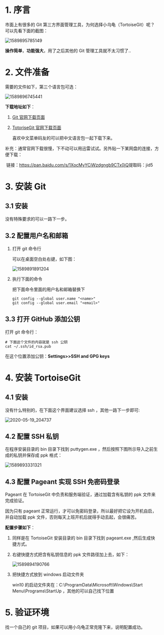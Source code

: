 # 1. 序言

市面上有很多的 Git 第三方界面管理工具，为何选择小乌龟（TortoiseGit）呢？可以先看下面的截图：

![1589895785149](1589895785149.png)

**操作简单**，**功能强大**，用了之后其他的 Git 管理工具就不太习惯了..

# 2. 文件准备

需要的文件如下，第三个语言包可选：

![1589896745441](1589896745441.png)

**下载地址如下**：

1. [Git 官网下载页面](https://gitforwindows.org/)

2. [TotoriseGit 官网下载页面](https://tortoisegit.org/download/)

   喜欢中文菜单码友的可以把中文语言包一起下载下来。

补充：通常官网下载很慢，下不动可以用迅雷试试。另外贴一下某网盘的连接，方便下载：

​	链接：https://pan.baidu.com/s/1XocMyYCiWzdgngb9CTx0jQ 
​	提取码：jid5

# 3. 安装 Git

## 3.1 安装

没有特殊要求的可以一路下一步。

## 3.2 配置用户名和邮箱

1. 打开 git 命令行

   可以在桌面空白处右键，如下图：

   ![1589891891204](1589891891204.png)



2. 执行下面的命令

   把下面命令里面的用户名和邮箱替换下

   ```shell
   git config --global user.name "<name>"
   git config --global user.email "<email>"
   ```

## 3.3 打开 GitHub 添加公钥

打开 git 命令行：

```shell
# 下面这个文件的内容就是 ssh 公钥
cat ~/.ssh/id_rsa.pub
```

在这个位置添加公钥：**Settings>>SSH and GPG keys**

# 4. 安装 TortoiseGit

## 4.1 安装

没有什么特别的，在下面这个界面建议选择 ssh ，其他一路下一步即可:

![2020-05-19_204737](2020-05-19_204737.png)

## 4.2 配置 SSH 私钥

在程序安装目录的 bin 目录下找到 puttygen.exe ，然后按照下图所示导入之前生成的私钥并保存成 ppk 格式：

![1589893331321](1589893331321.png)

## 4.3 配置 Pageant 实现 SSH 免密码登录

Pageant 在 TortoiseGit 中负责和服务端验证，通过加载含有私钥的 ppk 文件来完成验证。

因为只有 pageant 正常运行，才可以免密码登录，所以最好把它设为开机自启，并自动加载 ppk 文件，否则每天上班开机后就得手动去起，会很痛苦。

**配置步骤如下**：

1. 同样是在 TortoiseGit 安装目录的 bin 目录下找到 pageant.exe ,然后生成快捷方式。

2. 右键快捷方式把含有私钥信息的 ppk 文件路径加上去，如下：

   ![1589894190766](1589894190766.png)

3. 把快捷方式放到 windows 启动文件夹

   win10 的启动文件夹在：C:\ProgramData\Microsoft\Windows\Start Menu\Programs\StartUp ，其他的可以自己找下位置

# 5. 验证环境

找一个自己的 git 项目，如果可以用小乌龟正常克隆下来，说明配置成功。



